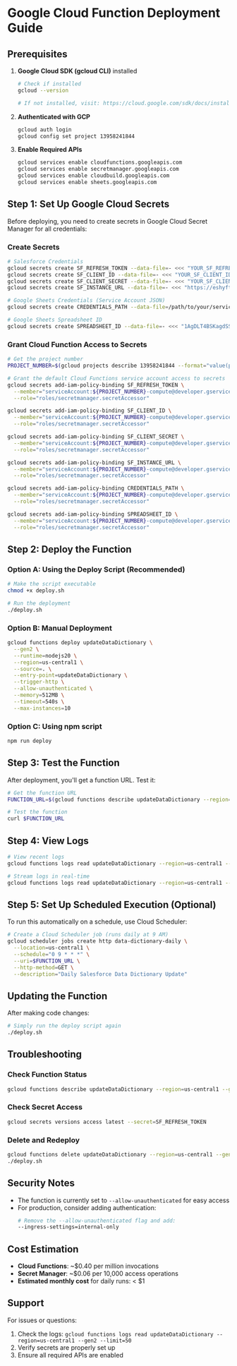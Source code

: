 # Google Cloud Function Deployment Guide

## Prerequisites

1. **Google Cloud SDK (gcloud CLI)** installed
   ```bash
   # Check if installed
   gcloud --version
   
   # If not installed, visit: https://cloud.google.com/sdk/docs/install
   ```

2. **Authenticated with GCP**
   ```bash
   gcloud auth login
   gcloud config set project 13958241844
   ```

3. **Enable Required APIs**
   ```bash
   gcloud services enable cloudfunctions.googleapis.com
   gcloud services enable secretmanager.googleapis.com
   gcloud services enable cloudbuild.googleapis.com
   gcloud services enable sheets.googleapis.com
   ```

## Step 1: Set Up Google Cloud Secrets

Before deploying, you need to create secrets in Google Cloud Secret Manager for all credentials:

### Create Secrets

```bash
# Salesforce Credentials
gcloud secrets create SF_REFRESH_TOKEN --data-file=- <<< "YOUR_SF_REFRESH_TOKEN"
gcloud secrets create SF_CLIENT_ID --data-file=- <<< "YOUR_SF_CLIENT_ID"
gcloud secrets create SF_CLIENT_SECRET --data-file=- <<< "YOUR_SF_CLIENT_SECRET"
gcloud secrets create SF_INSTANCE_URL --data-file=- <<< "https://eshyft--sandbox3.sandbox.my.salesforce.com"

# Google Sheets Credentials (Service Account JSON)
gcloud secrets create CREDENTIALS_PATH --data-file=/path/to/your/service-account-key.json

# Google Sheets Spreadsheet ID
gcloud secrets create SPREADSHEET_ID --data-file=- <<< "1AgDLT4BSKagdSSV0iLES3agv7v1P4SqNd7GMp1frQtY"
```

### Grant Cloud Function Access to Secrets

```bash
# Get the project number
PROJECT_NUMBER=$(gcloud projects describe 13958241844 --format="value(projectNumber)")

# Grant the default Cloud Functions service account access to secrets
gcloud secrets add-iam-policy-binding SF_REFRESH_TOKEN \
  --member="serviceAccount:${PROJECT_NUMBER}-compute@developer.gserviceaccount.com" \
  --role="roles/secretmanager.secretAccessor"

gcloud secrets add-iam-policy-binding SF_CLIENT_ID \
  --member="serviceAccount:${PROJECT_NUMBER}-compute@developer.gserviceaccount.com" \
  --role="roles/secretmanager.secretAccessor"

gcloud secrets add-iam-policy-binding SF_CLIENT_SECRET \
  --member="serviceAccount:${PROJECT_NUMBER}-compute@developer.gserviceaccount.com" \
  --role="roles/secretmanager.secretAccessor"

gcloud secrets add-iam-policy-binding SF_INSTANCE_URL \
  --member="serviceAccount:${PROJECT_NUMBER}-compute@developer.gserviceaccount.com" \
  --role="roles/secretmanager.secretAccessor"

gcloud secrets add-iam-policy-binding CREDENTIALS_PATH \
  --member="serviceAccount:${PROJECT_NUMBER}-compute@developer.gserviceaccount.com" \
  --role="roles/secretmanager.secretAccessor"

gcloud secrets add-iam-policy-binding SPREADSHEET_ID \
  --member="serviceAccount:${PROJECT_NUMBER}-compute@developer.gserviceaccount.com" \
  --role="roles/secretmanager.secretAccessor"
```

## Step 2: Deploy the Function

### Option A: Using the Deploy Script (Recommended)

```bash
# Make the script executable
chmod +x deploy.sh

# Run the deployment
./deploy.sh
```

### Option B: Manual Deployment

```bash
gcloud functions deploy updateDataDictionary \
  --gen2 \
  --runtime=nodejs20 \
  --region=us-central1 \
  --source=. \
  --entry-point=updateDataDictionary \
  --trigger-http \
  --allow-unauthenticated \
  --memory=512MB \
  --timeout=540s \
  --max-instances=10
```

### Option C: Using npm script

```bash
npm run deploy
```

## Step 3: Test the Function

After deployment, you'll get a function URL. Test it:

```bash
# Get the function URL
FUNCTION_URL=$(gcloud functions describe updateDataDictionary --region=us-central1 --gen2 --format='value(serviceConfig.uri)')

# Test the function
curl $FUNCTION_URL
```

## Step 4: View Logs

```bash
# View recent logs
gcloud functions logs read updateDataDictionary --region=us-central1 --gen2 --limit=50

# Stream logs in real-time
gcloud functions logs read updateDataDictionary --region=us-central1 --gen2 --limit=50 --follow
```

## Step 5: Set Up Scheduled Execution (Optional)

To run this automatically on a schedule, use Cloud Scheduler:

```bash
# Create a Cloud Scheduler job (runs daily at 9 AM)
gcloud scheduler jobs create http data-dictionary-daily \
  --location=us-central1 \
  --schedule="0 9 * * *" \
  --uri=$FUNCTION_URL \
  --http-method=GET \
  --description="Daily Salesforce Data Dictionary Update"
```

## Updating the Function

After making code changes:

```bash
# Simply run the deploy script again
./deploy.sh
```

## Troubleshooting

### Check Function Status
```bash
gcloud functions describe updateDataDictionary --region=us-central1 --gen2
```

### Check Secret Access
```bash
gcloud secrets versions access latest --secret=SF_REFRESH_TOKEN
```

### Delete and Redeploy
```bash
gcloud functions delete updateDataDictionary --region=us-central1 --gen2
./deploy.sh
```

## Security Notes

- The function is currently set to `--allow-unauthenticated` for easy access
- For production, consider adding authentication:
  ```bash
  # Remove the --allow-unauthenticated flag and add:
  --ingress-settings=internal-only
  ```

## Cost Estimation

- **Cloud Functions**: ~$0.40 per million invocations
- **Secret Manager**: ~$0.06 per 10,000 access operations
- **Estimated monthly cost** for daily runs: < $1

## Support

For issues or questions:
1. Check the logs: `gcloud functions logs read updateDataDictionary --region=us-central1 --gen2 --limit=50`
2. Verify secrets are properly set up
3. Ensure all required APIs are enabled

